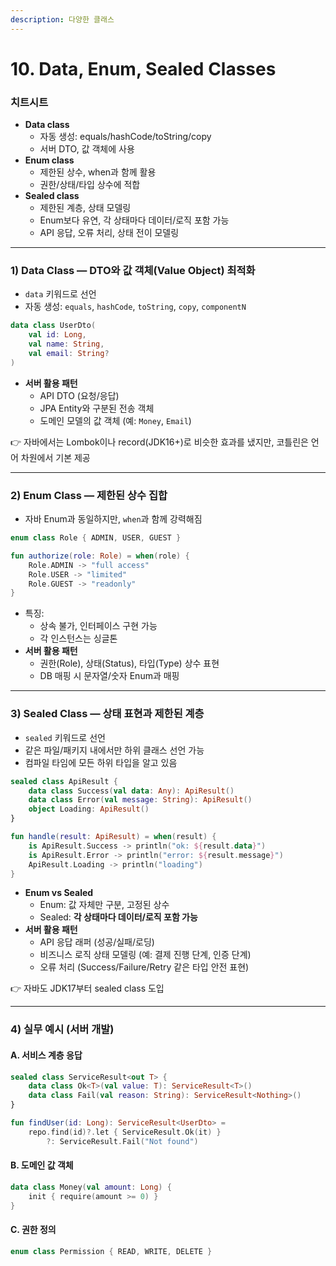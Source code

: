 ```yaml
---
description: 다양한 클래스
---
```


# 10. Data, Enum, Sealed Classes

### 치트시트

* **Data class**
  * 자동 생성: equals/hashCode/toString/copy
  * 서버 DTO, 값 객체에 사용
* **Enum class**
  * 제한된 상수, when과 함께 활용
  * 권한/상태/타입 상수에 적합
* **Sealed class**
  * 제한된 계층, 상태 모델링
  * Enum보다 유연, 각 상태마다 데이터/로직 포함 가능
  * API 응답, 오류 처리, 상태 전이 모델링

***

### 1) Data Class — DTO와 값 객체(Value Object) 최적화

* `data` 키워드로 선언
* 자동 생성: `equals`, `hashCode`, `toString`, `copy`, `componentN`

```kotlin
data class UserDto(
    val id: Long,
    val name: String,
    val email: String?
)
```

* **서버 활용 패턴**
  * API DTO (요청/응답)
  * JPA Entity와 구분된 전송 객체
  * 도메인 모델의 값 객체 (예: `Money`, `Email`)

👉 자바에서는 Lombok이나 record(JDK16+)로 비슷한 효과를 냈지만, 코틀린은 언어 차원에서 기본 제공

***

### 2) Enum Class — 제한된 상수 집합

* 자바 Enum과 동일하지만, `when`과 함께 강력해짐

```kotlin
enum class Role { ADMIN, USER, GUEST }

fun authorize(role: Role) = when(role) {
    Role.ADMIN -> "full access"
    Role.USER -> "limited"
    Role.GUEST -> "readonly"
}
```

* 특징:
  * 상속 불가, 인터페이스 구현 가능
  * 각 인스턴스는 싱글톤
* **서버 활용 패턴**
  * 권한(Role), 상태(Status), 타입(Type) 상수 표현
  * DB 매핑 시 문자열/숫자 Enum과 매핑

***

### 3) Sealed Class — 상태 표현과 제한된 계층

* `sealed` 키워드로 선언
* 같은 파일/패키지 내에서만 하위 클래스 선언 가능
* 컴파일 타임에 모든 하위 타입을 알고 있음

```kotlin
sealed class ApiResult {
    data class Success(val data: Any): ApiResult()
    data class Error(val message: String): ApiResult()
    object Loading: ApiResult()
}

fun handle(result: ApiResult) = when(result) {
    is ApiResult.Success -> println("ok: ${result.data}")
    is ApiResult.Error -> println("error: ${result.message}")
    ApiResult.Loading -> println("loading")
}
```

* **Enum vs Sealed**
  * Enum: 값 자체만 구분, 고정된 상수
  * Sealed: **각 상태마다 데이터/로직 포함 가능**
* **서버 활용 패턴**
  * API 응답 래퍼 (성공/실패/로딩)
  * 비즈니스 로직 상태 모델링 (예: 결제 진행 단계, 인증 단계)
  * 오류 처리 (Success/Failure/Retry 같은 타입 안전 표현)

👉 자바도 JDK17부터 sealed class 도입

***

### 4) 실무 예시 (서버 개발)

#### A. 서비스 계층 응답

```kotlin
sealed class ServiceResult<out T> {
    data class Ok<T>(val value: T): ServiceResult<T>()
    data class Fail(val reason: String): ServiceResult<Nothing>()
}

fun findUser(id: Long): ServiceResult<UserDto> =
    repo.find(id)?.let { ServiceResult.Ok(it) }
        ?: ServiceResult.Fail("Not found")
```

#### B. 도메인 값 객체

```kotlin
data class Money(val amount: Long) {
    init { require(amount >= 0) }
}
```

#### C. 권한 정의

```kotlin
enum class Permission { READ, WRITE, DELETE }
```
